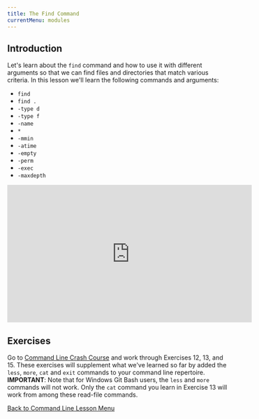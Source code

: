 ```yaml
---
title: The Find Command
currentMenu: modules
---
```


## Introduction  

Let's learn about the `find` command and how to use it with different arguments so that we can find files and directories that match various criteria. In this lesson we'll learn the following commands and arguments:  
* `find`  
* `find .`  
* `-type d`  
* `-type f`  
* `-name`  
* `*`  
* `-mmin`  
* `-atime`  
* `-empty`  
* `-perm`  
* `-exec`  
* `-maxdepth`  

<div class="youtube-wrapper"><iframe width="560" height="315" src="https://www.youtube.com/embed/KCVaNb_zOuw" frameborder="0" allowfullscreen></iframe></div>

## Exercises  

Go to [Command Line Crash Course](https://learnpythonthehardway.org/book/appendixa.html) and work through Exercises 12, 13, and 15. These exercises will supplement what we've learned so far by added the `less`, `more`, `cat` and `exit` commands to your command line repertoire.  
**IMPORTANT**: Note that for Windows Git Bash users, the `less` and `more` commands will not work. Only the `cat` command you learn in Exercise 13 will work from among these read-file commands.

[Back to Command Line Lesson Menu](../)